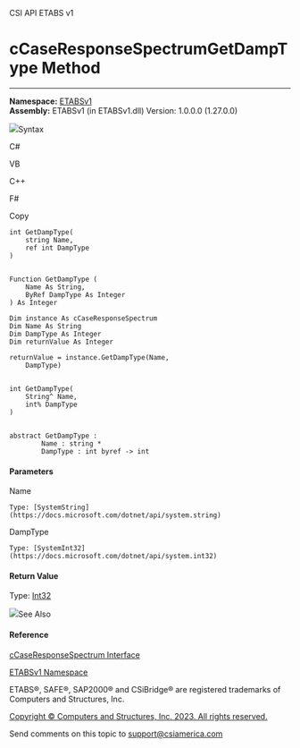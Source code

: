 ﻿

CSI API ETABS v1

# cCaseResponseSpectrumGetDampType Method  
  
---  
  
**Namespace:** [ETABSv1](2780f1b8-2033-5289-2298-1cdb2a7508d9.htm)  
**Assembly:** ETABSv1 (in ETABSv1.dll) Version: 1.0.0.0 (1.27.0.0)

![](../icons/SectionExpanded.png)Syntax

C#

VB

C++

F#

Copy

    
    
    int GetDampType(
    	string Name,
    	ref int DampType
    )
    
    
    Function GetDampType ( 
    	Name As String,
    	ByRef DampType As Integer
    ) As Integer
    
    Dim instance As cCaseResponseSpectrum
    Dim Name As String
    Dim DampType As Integer
    Dim returnValue As Integer
    
    returnValue = instance.GetDampType(Name, 
    	DampType)
    
    
    int GetDampType(
    	String^ Name, 
    	int% DampType
    )
    
    
    abstract GetDampType : 
            Name : string * 
            DampType : int byref -> int 
    

#### Parameters

Name

    Type: [SystemString](https://docs.microsoft.com/dotnet/api/system.string)  

DampType

    Type: [SystemInt32](https://docs.microsoft.com/dotnet/api/system.int32)  

#### Return Value

Type: [Int32](https://docs.microsoft.com/dotnet/api/system.int32)

![](../icons/SectionExpanded.png)See Also

#### Reference

[cCaseResponseSpectrum Interface](f7256d7e-b1fc-de3c-58c2-7283a518e9a1.htm)

[ETABSv1 Namespace](2780f1b8-2033-5289-2298-1cdb2a7508d9.htm)

ETABS®, SAFE®, SAP2000® and CSiBridge® are registered trademarks of Computers
and Structures, Inc.  

[Copyright © Computers and Structures, Inc. 2023. All rights
reserved.](http://www.csiamerica.com)

Send comments on this topic to
[support@csiamerica.com](mailto:support%40csiamerica.com?Subject=CSI%20API%20ETABS%20v1)

